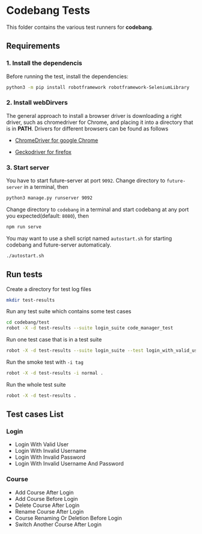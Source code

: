 # Codebang Tests
This folder contains the various test runners for **codebang**.

## Requirements

### 1. Install the dependencis
Before running the test, install the dependencies:
```sh
python3 -m pip install robotframework robotframework-SeleniumLibrary
```

### 2. Install webDirvers
The general approach to install a browser driver is downloading a right driver, such as chromedriver for Chrome, and placing it into a directory that is in **PATH**. Drivers for different browsers can be found as follows

* [ChromeDriver for google Chrome](https://npm.taobao.org/mirrors/chromedriver/)

* [Geckodriver for firefox](https://npm.taobao.org/mirrors/geckodriver/)

### 3. Start server

You have to start future-server at port `9092`. Change directory to `future-server` in a terminal,
then
```sh
python3 manage.py runserver 9092
```

Change directory to `codebang` in a terminal and start codebang at any port you expected(default: `8080`), then
```sh
npm run serve
```

You may want to use a shell script named `autostart.sh` for starting codebang and future-server automaticaly.
```sh
./autostart.sh
``` 

## Run tests
Create a directory for test log files
```sh
mkdir test-results
```

Run any test suite which contains some test cases
```sh
cd codebang/test
robot -X -d test-results --suite login_suite code_manager_test
```

Run one test case that is in a test suite
```sh
robot -X -d test-results --suite login_suite --test login_with_valid_user
```

Run the smoke test with `-i tag`
```sh
robot -X -d test-results -i normal .
```

Run the whole test suite
```sh
robot -X -d test-results .
```

## Test cases List

### Login
* Login With Valid User
* Login With Invalid Username
* Login With Invalid Password
* Login With Invalid Username And Password

### Course
* Add Course After Login
* Add Course Before Login
* Delete Course After Login
* Rename Course After Login
* Course Renaming Or Deletion Before Login
* Switch Another Course After Login
